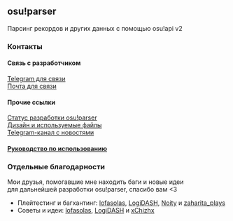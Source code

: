 ﻿## osu!parser

Парсинг рекордов и других данных с помощью osu!api v2

### Контакты

#### Связь с разработчиком

[Telegram для связи](https://t.me/diquoks)\
[Почта для связи](mailto:diquoks@yandex.ru)

#### Прочие ссылки

[Статус разработки osu!parser](https://www.icloud.com/notes/0e0fiDVkllQ3CZ8kn6tbdpLnw)\
[Дизайн и используемые файлы](https://www.figma.com/community/file/1473682127614150983)\
[Telegram-канал с новостями](https://t.me/diquoks_channel)

#### [Руководство по использованию](GUIDE.md)

### Отдельные благодарности

Мои друзья, помогавшие мне находить баги и новые идеи\
для дальнейшей разработки osu!parser, спасибо вам <3

- Плейтестинг и багхантинг: [lofasolas](https://osu.ppy.sh/users/31543047), [LogiDASH](https://osu.ppy.sh/users/10335625), [Noity](https://osu.ppy.sh/users/34986222) и [zaharita_plays](https://osu.ppy.sh/users/33283996)
- Советы и идеи: [lofasolas](https://osu.ppy.sh/users/31543047), [LogiDASH](https://osu.ppy.sh/users/10335625) и [xChizhx](https://github.com/xchizhx)
